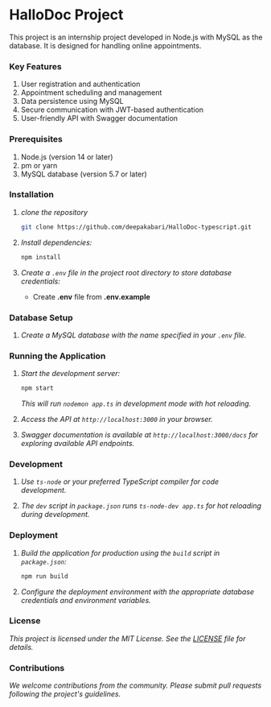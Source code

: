# HalloDoc Project

This project is an internship project developed in Node.js with MySQL as the database. It is designed for handling online appointments.

### Key Features

1. User registration and authentication
2. Appointment scheduling and management
3. Data persistence using MySQL
4. Secure communication with JWT-based authentication
5. User-friendly API with Swagger documentation

### Prerequisites

1. Node.js (version 14 or later)
2. pm or yarn
3. MySQL database (version 5.7 or later)

### Installation

1. *clone the repository*

    ```bash
    git clone https://github.com/deepakabari/HalloDoc-typescript.git
    ```

2. *Install dependencies:*

    ```bash
    npm install
    ```

3. *Create a `.env` file in the project root directory to store database credentials:*

    - Create **.env** file from **.env.example**

### Database Setup

1. *Create a MySQL database with the name specified in your `.env` file.*

### Running the Application

1. *Start the development server:*

    ```bash
    npm start
    ```

    *This will run `nodemon app.ts` in development mode with hot reloading.*

2. *Access the API at `http://localhost:3000` in your browser.*

3. *Swagger documentation is available at `http://localhost:3000/docs` for exploring available API endpoints.*

### Development

1. *Use `ts-node` or your preferred TypeScript compiler for code development.*

2. *The `dev` script in `package.json` runs `ts-node-dev app.ts` for hot reloading during development.*

### Deployment

1. *Build the application for production using the `build` script in `package.json`:*

    ```bash
    npm run build
    ```

2. *Configure the deployment environment with the appropriate database credentials and environment variables.*


### License

*This project is licensed under the MIT License. See the [LICENSE](LICENSE) file for details.*


### Contributions

*We welcome contributions from the community. Please submit pull requests following the project's guidelines.*
